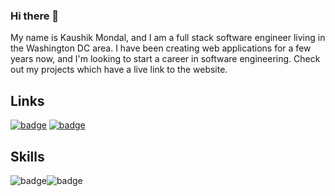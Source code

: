 ### Hi there 👋
My name is Kaushik Mondal, and I am a full stack software engineer living in the Washington DC area. I have been creating web applications for a few years now, and I'm looking to start a career in software engineering. Check out my projects which have a live link to the website.

## Links
[<img src="https://img.shields.io/badge/LinkedIn-0077B5?style=for-the-badge&logo=linkedin&logoColor=white" alt="badge"/>](https://www.linkedin.com/in/kaushikdev/)
[<img src="https://img.shields.io/badge/website-000000?style=for-the-badge&logo=About.me&logoColor=white" alt="badge"/>](https://www.kaushikm.com)

## Skills
<img src="https://img.shields.io/badge/JavaScript-323330?style=for-the-badge&logo=javascript&logoColor=F7DF1E" alt="badge"/><img src="https://img.shields.io/badge/HTML5-323330?style=for-the-badge&logo=html5&logoColor=white" alt="badge"/>

<!--
**kaushikkm17/kaushikkm17** is a ✨ _special_ ✨ repository because its `README.md` (this file) appears on your GitHub profile.

Here are some ideas to get you started:

- 🔭 I’m currently working on ...
- 🌱 I’m currently learning ...
- 👯 I’m looking to collaborate on ...
- 🤔 I’m looking for help with ...
- 💬 Ask me about ...
- 📫 How to reach me: ...
- 😄 Pronouns: ...
- ⚡ Fun fact: ...
-->
